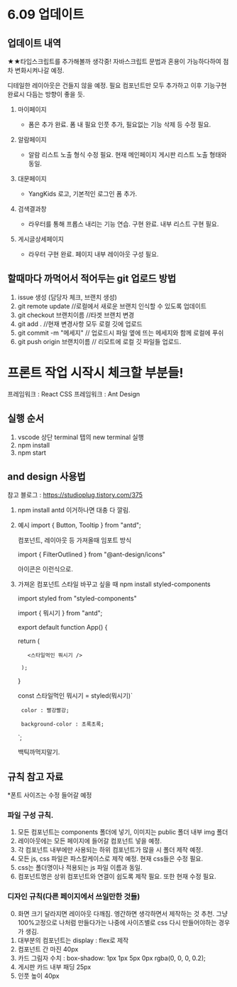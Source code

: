 # 6.09 업데이트

## 업데이트 내역

★★타입스크립트를 추가해볼까 생각중! 
자바스크립트 문법과 혼용이 가능하다하여 점차 변화시켜나갈 예정.

디테일한 레이아웃은 건들지 않을 예정.
필요 컴포넌트만 모두 추가하고 이후 기능구현 완료시
다듬는 방향이 좋을 듯.

1. 마이페이지
   - 폼은 추가 완료. 폼 내 필요 인풋 추가, 필요없는 기능 삭제 등 수정 필요.
  
2. 알람페이지
   - 알람 리스트 노출 형식 수정 필요. 현재 메인페이지 게시판 리스트 노출 형태와 동일.
   
3. 대문페이지
   - YangKids 로고, 기본적인 로그인 폼 추가.
  
4. 검색결과창
   - 라우터를 통해 프롭스 내리는 기능 연습. 구현 완료. 내부 리스트 구현 필요.
  
5. 게시글상세페이지
   - 라우터 구현 완료. 페이지 내부 레이아웃 구성 필요.


## 할때마다 까먹어서 적어두는 git 업로드 방법

1. issue 생성 (담당자 체크, 브랜치 생성)
2. git remote update  //로컬에서 새로운 브랜치 인식할 수 있도록 업데이트
3. git checkout 브랜치이름 //타겟 브랜치 변경
4. git add . //현재 변경사항 모두 로컬 깃에 업로드
5. git commit -m "메세지" // 업로드시 파일 옆에 뜨는 메세지와 함께 로컬에 푸쉬
6. git push origin 브랜치이름 // 리모트에 로컬 깃 파일들 업로드.




# 프론트 작업 시작시 체크할 부분들!

프레임워크 : React
CSS 프레임워크 : Ant Design

## 실행 순서

1. vscode 상단 terminal 탭의 new terminal 실행
2. npm install
3. npm start

## and design 사용법
참고 블로그 : https://studioplug.tistory.com/375

1. npm install antd
   이거하나면 대충 다 깔림.

2. 예시
   import { Button, Tooltip } from "antd";
   
   컴포넌트, 레이아웃 등 가져올때 임포트 방식
   
   import { FilterOutlined } from "@ant-design/icons"
   
   아이콘은 이런식으로.

3. 가져온 컴포넌트 스타일 바꾸고 싶을 때
   npm install styled-components 
   
   import styled from "styled-components"

   import { 뭐시기 } from "antd";

    export default function App() {
    
      return (
      
          <스타일먹인 뭐시기 />
          
        );
        
    }


    const 스타일먹인 뭐시기 = styled(뭐시기)`
    
        color : 빨강빨강;
       
        background-color : 초록초록;
        
      `;
     
     백틱까먹지말기.
      


## 규칙 참고 자료

*폰트 사이즈는 수정 들어갈 예정
### 파일 구성 규칙.
1. 모든 컴포넌트는 components 폴더에 넣기, 이미지는 public 폴더 내부 img 폴더
2. 레이아웃에는 모든 페이지에 들어갈 컴포넌트 넣을 예정.
3. 각 컴포넌트 내부에만 사용되는 하위 컴포넌트가 많을 시 폴더 제작 예정.
4. 모든 js, css 파일은 파스칼케이스로 제작 예정. 현재 css들은 수정 필요.
5. css는 폴더명이나 적용되는 js 파일 이름과 동일.
6. 컴포넌트명은 상위 컴포넌트와 연결이 쉽도록 제작 필요. 또한 현재 수정 필요.


### 디자인 규칙(다른 페이지에서 쓰일만한 것들)
0. 화면 크기 달라지면 레이아웃 다깨짐. 엥간하면 생각하면서 제작하는 것 추천.
   그냥 100%고정으로 나처럼 만들다가는 나중에 사이즈별로 css 다시 만들어야하는 경우가 생김.
1. 대부분의 컴포넌트는 display : flex로 제작 
2. 컴포넌트 간 마진 40px
3. 카드 그림자 수치 : box-shadow: 1px 1px 5px 0px rgba(0, 0, 0, 0.2);
4. 게시판 카드 내부 패딩 25px
5. 인풋 높이 40px




<!-- In the project directory, you can run:

### `npm start`

Runs the app in the development mode.\
Open [http://localhost:3000](http://localhost:3000) to view it in your browser.

The page will reload when you make changes.\
You may also see any lint errors in the console.

### `npm test`

Launches the test runner in the interactive watch mode.\
See the section about [running tests](https://facebook.github.io/create-react-app/docs/running-tests) for more information.

### `npm run build`

Builds the app for production to the `build` folder.\
It correctly bundles React in production mode and optimizes the build for the best performance.

The build is minified and the filenames include the hashes.\
Your app is ready to be deployed!

See the section about [deployment](https://facebook.github.io/create-react-app/docs/deployment) for more information.

### `npm run eject`

**Note: this is a one-way operation. Once you `eject`, you can't go back!**

If you aren't satisfied with the build tool and configuration choices, you can `eject` at any time. This command will remove the single build dependency from your project.

Instead, it will copy all the configuration files and the transitive dependencies (webpack, Babel, ESLint, etc) right into your project so you have full control over them. All of the commands except `eject` will still work, but they will point to the copied scripts so you can tweak them. At this point you're on your own.

You don't have to ever use `eject`. The curated feature set is suitable for small and middle deployments, and you shouldn't feel obligated to use this feature. However we understand that this tool wouldn't be useful if you couldn't customize it when you are ready for it.

## Learn More

You can learn more in the [Create React App documentation](https://facebook.github.io/create-react-app/docs/getting-started).

To learn React, check out the [React documentation](https://reactjs.org/).

### Code Splitting

This section has moved here: [https://facebook.github.io/create-react-app/docs/code-splitting](https://facebook.github.io/create-react-app/docs/code-splitting)

### Analyzing the Bundle Size

This section has moved here: [https://facebook.github.io/create-react-app/docs/analyzing-the-bundle-size](https://facebook.github.io/create-react-app/docs/analyzing-the-bundle-size)

### Making a Progressive Web App

This section has moved here: [https://facebook.github.io/create-react-app/docs/making-a-progressive-web-app](https://facebook.github.io/create-react-app/docs/making-a-progressive-web-app)

### Advanced Configuration

This section has moved here: [https://facebook.github.io/create-react-app/docs/advanced-configuration](https://facebook.github.io/create-react-app/docs/advanced-configuration)

### Deployment

This section has moved here: [https://facebook.github.io/create-react-app/docs/deployment](https://facebook.github.io/create-react-app/docs/deployment)

### `npm run build` fails to minify

This section has moved here: [https://facebook.github.io/create-react-app/docs/troubleshooting#npm-run-build-fails-to-minify](https://facebook.github.io/create-react-app/docs/troubleshooting#npm-run-build-fails-to-minify) -->
